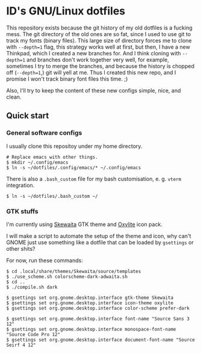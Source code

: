 # ID's GNU/Linux dotfiles

This repository exists because the git history of my old dotfiles is a
fucking mess. The git directory of the old ones are so fat, since I
used to use git to track my fonts (binary files). This large size of
directory forces me to clone with `--depth=1` flag, this strategy
works well at first, but then, I have a new Thinkpad, which I created
a new branches for. And I think cloning with `--depth=1` and branches
don't work together very well, for example, sometimes I try to merge
the branches, and because the history is chopped off (`--depth=1`,)
git will yell at me. Thus I created this new repo, and I promise I
won't track binary font files this time. ;)

Also, I'll try to keep the content of these new configs simple, nice,
and clean.

## Quick start

### General software configs

I usually clone this repositoy under my home directory.

```console
# Replace emacs with other things.
$ mkdir ~/.config/emacs
$ ln -s ~/dotfiles/.config/emacs/* ~/.config/emacs
```

There is also a `.bash_custom` file for my bash customisation, e. g.
`vterm` integration.

```console
$ ln -s ~/dotfiles/.bash_custom ~/
```

### GTK stuffs

I'm currently using
[Skewaita](https://git.disroot.org/eudaimon/Skewaita.git) GTK theme
and [Oxylite](https://github.com/mx-2/oxylite-icon-theme) icon pack.

I will make a script to automate the setup of the theme and icon, why
can't GNOME just use something like a dotfile that can be loaded by
`gsettings` or other shits?

For now, run these commands:

```console
$ cd .local/share/themes/Skewaita/source/templates
$ ./use_scheme.sh colorscheme-dark-adwaita.sh
$ cd ..
$ ./compile.sh dark

$ gsettings set org.gnome.desktop.interface gtk-theme Skewaita
$ gsettings set org.gnome.desktop.interface icon-theme oxylite
$ gsettings set org.gnome.desktop.interface color-scheme prefer-dark

$ gsettings set org.gnome.desktop.interface font-name "Source Sans 3 12"
$ gsettings set org.gnome.desktop.interface monospace-font-name "Source Code Pro 12"
$ gsettings set org.gnome.desktop.interface document-font-name "Source Seirf 4 12"
```
